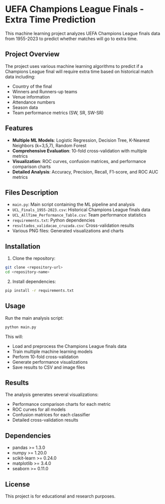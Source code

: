 # UEFA Champions League Finals - Extra Time Prediction

This machine learning project analyzes UEFA Champions League finals data from 1955-2023 to predict whether matches will go to extra time.

## Project Overview

The project uses various machine learning algorithms to predict if a Champions League final will require extra time based on historical match data including:

- Country of the final
- Winners and Runners-up teams
- Venue information
- Attendance numbers
- Season data
- Team performance metrics (SW, SR, SW-SR)

## Features

- **Multiple ML Models**: Logistic Regression, Decision Tree, K-Nearest Neighbors (k=3,5,7), Random Forest
- **Comprehensive Evaluation**: 10-fold cross-validation with multiple metrics
- **Visualization**: ROC curves, confusion matrices, and performance comparison charts
- **Detailed Analysis**: Accuracy, Precision, Recall, F1-score, and ROC AUC metrics

## Files Description

- `main.py`: Main script containing the ML pipeline and analysis
- `UCL_Finals_1955-2023.csv`: Historical Champions League finals data
- `UCL_AllTime_Performance_Table.csv`: Team performance statistics
- `requirements.txt`: Python dependencies
- `resultados_validacao_cruzada.csv`: Cross-validation results
- Various PNG files: Generated visualizations and charts

## Installation

1. Clone the repository:

```bash
git clone <repository-url>
cd <repository-name>
```

2. Install dependencies:

```bash
pip install -r requirements.txt
```

## Usage

Run the main analysis script:

```bash
python main.py
```

This will:

- Load and preprocess the Champions League finals data
- Train multiple machine learning models
- Perform 10-fold cross-validation
- Generate performance visualizations
- Save results to CSV and image files

## Results

The analysis generates several visualizations:

- Performance comparison charts for each metric
- ROC curves for all models
- Confusion matrices for each classifier
- Detailed cross-validation results

## Dependencies

- pandas >= 1.3.0
- numpy >= 1.20.0
- scikit-learn >= 0.24.0
- matplotlib >= 3.4.0
- seaborn >= 0.11.0

## License

This project is for educational and research purposes.
